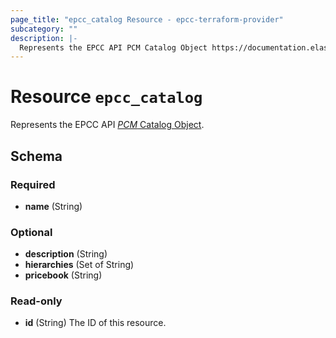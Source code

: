 ```yaml
---
page_title: "epcc_catalog Resource - epcc-terraform-provider"
subcategory: ""
description: |-
  Represents the EPCC API PCM Catalog Object https://documentation.elasticpath.com/commerce-cloud/docs/api/pcm/catalogs/index.html#the-catalog-object.
---
```


# Resource `epcc_catalog`

Represents the EPCC API [*PCM* Catalog Object](https://documentation.elasticpath.com/commerce-cloud/docs/api/pcm/catalogs/index.html#the-catalog-object).



## Schema

### Required

- **name** (String)

### Optional

- **description** (String)
- **hierarchies** (Set of String)
- **pricebook** (String)

### Read-only

- **id** (String) The ID of this resource.


